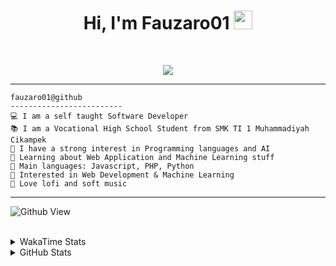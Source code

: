 <h1 align="center">
Hi, I'm Fauzaro01
  <img src="https://media.giphy.com/media/hvRJCLFzcasrR4ia7z/giphy.gif" width="30"></h1>
<br/>

<p align="center">
  <a href="https://github.com/DenverCoder1/readme-typing-svg">
    <img src="https://readme-typing-svg.herokuapp.com?lines=Chill%20and%20Coding;Full+Stack+Web+Developer;Student;Software%20Develover;Always%20learning%20new%20things&center=true&width=380&height=45">
  </a>
</p>

<hr>

```
fauzaro01@github
-------------------------
💻 I am a self taught Software Developer
📚 I am a Vocational High School Student from SMK TI 1 Muhammadiyah Cikampek
📝 I have a strong interest in Programming languages and AI
🌱 Learning about Web Application and Machine Learning stuff
🌟 Main languages: Javascript, PHP, Python
🚩 Interested in Web Development & Machine Learning
🎵 Love lofi and soft music 
```

<hr>

![Github View](https://komarev.com/ghpvc/?username=fauzaro01&style=flat-square)
<br><br>
<details>
  <summary>
     WakaTime Stats
  </summary>
  <br>
  <!--START_SECTION:waka-->

```txt
From: 10 September 2021 - To: 26 March 2025

Total Time: 809 hrs 1 min

JavaScript          244 hrs 32 mins ███████▓░░░░░░░░░░░░░░░░░   30.23 %
PHP                 159 hrs 44 mins █████░░░░░░░░░░░░░░░░░░░░   19.75 %
HTML                100 hrs 28 mins ███░░░░░░░░░░░░░░░░░░░░░░   12.42 %
Blade Template      77 hrs 58 mins  ██▒░░░░░░░░░░░░░░░░░░░░░░   09.64 %
EJS                 56 hrs 49 mins  █▓░░░░░░░░░░░░░░░░░░░░░░░   07.02 %
Java                41 hrs 50 mins  █▒░░░░░░░░░░░░░░░░░░░░░░░   05.17 %
CSS                 32 hrs 29 mins  █░░░░░░░░░░░░░░░░░░░░░░░░   04.02 %
JSON                30 hrs 34 mins  █░░░░░░░░░░░░░░░░░░░░░░░░   03.78 %
Python              13 hrs 26 mins  ▒░░░░░░░░░░░░░░░░░░░░░░░░   01.66 %
Other               6 hrs 24 mins   ▒░░░░░░░░░░░░░░░░░░░░░░░░   00.79 %
```

<!--END_SECTION:waka-->
</details>
<details>
  <summary>
    GitHub Stats
  </summary>
  <br>
  <div align="center">
    <img src="https://github-readme-stats.vercel.app/api?username=Fauzaro01&show_icons=true&theme=algolia" alt="Fauzaro01's GitHub Stats" style="margin: 20px;" />
    <img src="https://github-readme-streak-stats.herokuapp.com/?user=Fauzaro01&theme=algolia" alt="Fauzaro01's GitHub Streak" style="margin: 20px;" />
  </div>

  <div align="center">
    <img src="https://github-readme-stats.vercel.app/api?username=Fauzaro01&show_icons=true&locale=en&count_private=true&hide_rank=true&custom_title=My%20GitHub%20Stats&disable_animations=true&theme=algolia" alt="Fauzaro01's Stars" style="margin: 20px;" />
    <img src="https://github-readme-stats.vercel.app/api/top-langs/?username=Fauzaro01&langs_count=8&theme=algolia&layout=compact" alt="Top Languages" style="margin: 20px;" />
  </div>
</details>
